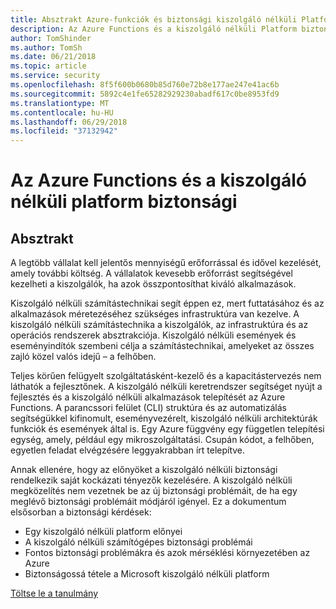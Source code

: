 ```yaml
---
title: Absztrakt Azure-funkciók és biztonsági kiszolgáló nélküli Platform
description: Az Azure Functions és a kiszolgáló nélküli Platform biztonsági tanulmányt absztrakt.
author: TomShinder
ms.author: TomSh
ms.date: 06/21/2018
ms.topic: article
ms.service: security
ms.openlocfilehash: 8f5f600b0680b85d760e72b8e177ae247e41ac6b
ms.sourcegitcommit: 5892c4e1fe65282929230abadf617c0be8953fd9
ms.translationtype: MT
ms.contentlocale: hu-HU
ms.lasthandoff: 06/29/2018
ms.locfileid: "37132942"
---
```

# <a name="azure-functions-and-serverless-platform-security"></a>Az Azure Functions és a kiszolgáló nélküli platform biztonsági
## <a name="abstract"></a>Absztrakt
A legtöbb vállalat kell jelentős mennyiségű erőforrással és idővel kezelését, amely további költség. A vállalatok kevesebb erőforrást segítségével kezelheti a kiszolgálók, ha azok összpontosíthat kiváló alkalmazások.  

Kiszolgáló nélküli számítástechnikai segít éppen ez, mert futtatásához és az alkalmazások méretezéséhez szükséges infrastruktúra van kezelve. A kiszolgáló nélküli számítástechnika a kiszolgálók, az infrastruktúra és az operációs rendszerek absztrakciója. Kiszolgáló nélküli események és eseményindítók szembeni célja a számítástechnikai, amelyeket az összes zajló közel valós idejű – a felhőben. 

Teljes körűen felügyelt szolgáltatásként-kezelő és a kapacitástervezés nem láthatók a fejlesztőnek. A kiszolgáló nélküli keretrendszer segítséget nyújt a fejlesztés és a kiszolgáló nélküli alkalmazások telepítését az Azure Functions. A parancssori felület (CLI) struktúra és az automatizálás segítségükkel kifinomult, eseményvezérelt, kiszolgáló nélküli architektúrák funkciók és események által is. Egy Azure függvény egy független telepítési egység, amely, például egy mikroszolgáltatási. Csupán kódot, a felhőben, egyetlen feladat elvégzésére leggyakrabban írt telepítve.

Annak ellenére, hogy az előnyöket a kiszolgáló nélküli biztonsági rendelkezik saját kockázati tényezők kezelésére. A kiszolgáló nélküli megközelítés nem vezetnek be az új biztonsági problémáit, de ha egy meglévő biztonsági problémáit módjáról igényel. Ez a dokumentum elsősorban a biztonsági kérdések: 
* Egy kiszolgáló nélküli platform előnyei
* A kiszolgáló nélküli számítógépes biztonsági problémái
* Fontos biztonsági problémákra és azok mérséklési környezetében az Azure
* Biztonságossá tétele a Microsoft kiszolgáló nélküli platform

[Töltse le a tanulmány](https://gallery.technet.microsoft.com/Azure-Functions-and-c6449f8d/file/202175/1/Microsoft%20Serverless%20Platform.pdf)

